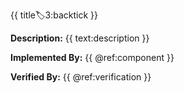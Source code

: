 {{ title:label:3:backtick }}

**Description:** 
{{ text:description }}

**Implemented By:** 
{{ @ref:component }}

**Verified By:**
{{ @ref:verification }}

